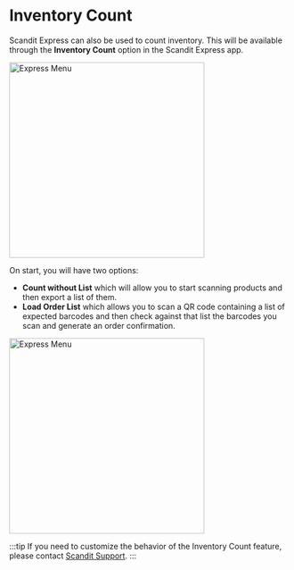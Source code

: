 # Inventory Count

Scandit Express can also be used to count inventory. This will be available through the **Inventory Count** option in the Scandit Express app.

<img src="/img/express/express_menu.jpg" alt="Express Menu" width="350px" />

On start, you will have two options: 

* **Count without List** which will allow you to start scanning products and then export a list of them.
* **Load Order List** which allows you to scan a QR code containing a list of expected barcodes and then check against that list the barcodes you scan and generate an order confirmation.

<img src="/img/express/inventory_count.jpg" alt="Express Menu" width="350px" />

:::tip
If you need to customize the behavior of the Inventory Count feature, please contact [Scandit Support](mailto:support@scandit.com).
:::